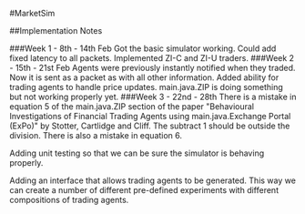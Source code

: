 #MarketSim

##Implementation Notes

###Week 1 - 8th - 14th Feb
Got the basic simulator working. Could add fixed latency to all packets. Implemented ZI-C and ZI-U traders. 
###Week 2 - 15th - 21st Feb
Agents were previously instantly notified when they traded. Now it is sent as a packet as with all other information. 
Added ability for trading agents to handle price updates.
main.java.ZIP is doing something but not working properly yet.
###Week 3 - 22nd - 28th
There is a mistake in equation 5 of the main.java.ZIP section of the paper "Behavioural Investigations of Financial Trading 
Agents using main.java.Exchange Portal (ExPo)" by Stotter, Cartlidge and Cliff. The subtract 1 should be outside the division.
There is also a mistake in equation 6. 

Adding unit testing so that we can be sure the simulator is behaving properly. 

Adding an interface that allows trading agents to be generated. This way we can create a number of different pre-defined 
experiments with different compositions of trading agents.